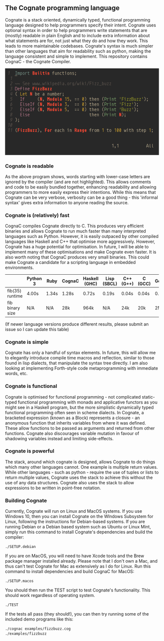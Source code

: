 ## The Cognate programming language
Cognate is a stack oriented, dynamically typed, functional programming language designed to help programmers specify their intent. Cognate uses optional syntax in order to help programmers write statements that are (mostly) readable in plain English and to include extra information about what statements are for, not just what they do and how they work. This leads to more maintainable codebases. Cognate's syntax is much simpler than other languages that aim for readability such as python, making the language consistent and simple to implement. This repository contains CognaC - the Cognate Compiler.

![FizzBuzz in Cognate](fizzbuzz.png?raw=true)

### Cognate is readable
As the above program shows, words starting with lower-case letters are ignored by the compiler (and are not highlighted). This allows comments and code to be easily bundled together, enhancing readability and allowing programmers to more easily express their intentions. While this means that Cognate can be very verbose, verbosity can be a good thing - this 'informal syntax' gives extra information to anyone reading the source.

### Cognate is (relatively) fast
CognaC compiles Cognate directly to C. This produces very efficient binaries and allows Cognate to run much faster than many interpreted languages such as Python. However, it is easily outpaced by other compiled languages like Haskell and C++ that optimise more aggressively. However, Cognate has a huge potential for optimisation. In future, I will be able to implement many of these optimisations and make Cognate even faster. It is also worth noting that CognaC produces very small binaries. This could make Cognate a candidate for a scripting language in embedded environments.

|                 | Python 3 | Ruby  | CognaC | Haskell (GHC) | Lisp (SBCL) | C++ (G++) | C (GCC) | Golang |
|-----------------|----------|-------|--------|---------------|-------------|-----------|---------|--------|
| fib(35) runtime | 4.00s    | 1.34s | 1.28s  | 0.72s         | 0.19s       | 0.04s     | 0.04s   | 0.08s  |
| fib binary size | N/A      | N/A   | 28k    | 964k          | N/A         | 24k       | 20k     | 2M     |

(If newer language versions produce different results, please submit an issue so I can update this table)

### Cognate is simple
Cognate has only a handful of syntax elements. In future, this will allow me to elegantly introduce compile time macros and reflection, similar to those found in lisp dialects, that manipulate the syntax tree directly. I am also looking at implementing Forth-style code metaprogramming with immediate words, etc. 

### Cognate is functional
Cognate is optimised for functional programming - not complicated static-typed functional programming with monads and applicative functors as you might see in a Haskell program, but the more simplistic dynamically typed functional programming often seen in scheme dialects. In Cognate, a bracketed expression (known as a Block) represents a closure - an anonymous function that inherits variables from where it was defined. These allow functions to be passed as arguments and returned from other functions. Cognate also discourages variable mutation in favour of shadowing variables instead and limiting side-effects.

### Cognate is powerful
The stack, around which cognate is designed, allows Cognate to do things which many other languages cannot. One example is multiple return values. While other languages - such as python - require the use of tuples or lists to return multiple values, Cognate uses the stack to achieve this without the use of any data structures. Cognate also uses the stack to allow expressions to be written in point-free notation.

### Building Cognate
Currently, Cognate will run on Linux and MacOS systems. If you use Windows 10, then you can install Cognate on the WIndows Subsystem for Linux, following the instructions for Debian-based systems. If you are running Debian or a Debian based system such as Ubuntu or Linux Mint, simply run this command to install Cognate's dependencies and build the compiler:
```
./SETUP.debian
```
If you are on MacOS, you will need to have Xcode tools and the Brew package manager installed already. Please note that I don't own a Mac, and thus can't test Cognate for Mac as extensively as I do for Linux. Run this command to install dependencies and build CognaC for MacOS:
```
./SETUP.macos
```
You should then run the TEST script to test Cognate's functionality. This should work regardless of operating system.
```
./TEST
```
If the tests all pass (they should!), you can then try running some of the included demo programs like this:
```
./cognac examples/fizzbuzz.cog
./examples/fizzbuzz
```
